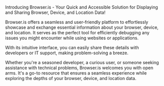 Introducing Browser.is - Your Quick and Accessible Solution for Displaying and Sharing Browser, Device, and Location Data!

Browser.is offers a seamless and user-friendly platform to effortlessly showcase and exchange essential information about your browser, device, and location. It serves as the perfect tool for efficiently debugging any issues you might encounter while using websites or applications. 

With its intuitive interface, you can easily share these details with developers or IT support, making problem-solving a breeze.

Whether you're a seasoned developer, a curious user, or someone seeking assistance with technical problems, Browser.is welcomes you with open arms. It's a go-to resource that ensures a seamless experience while exploring the depths of your browser, device, and location data.

